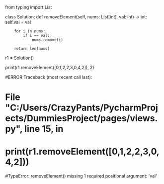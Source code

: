 from typing import List


class Solution:
    def removeElement(self, nums: List[int], val: int) -> int:
        self.val = val
        
        for i in nums:
            if i == val:
                nums.remove(i)

        return len(nums)

r1 = Solution()

print(r1.removeElement([0,1,2,2,3,0,4,2]), 2)



#ERROR Traceback (most recent call last):
#  File "C:/Users/CrazyPants/PycharmProjects/DummiesProject/pages/views.py", line 15, in <module>
#    print(r1.removeElement([0,1,2,2,3,0,4,2]))
#TypeError: removeElement() missing 1 required positional argument: 'val'
